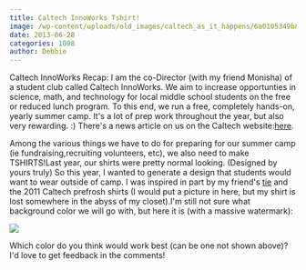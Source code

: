 ```yaml
---
title: Caltech InnoWorks Tshirt!
image: /wp-content/uploads/old_images/caltech_as_it_happens/6a0105349b8251970b019103dd8c77970c.jpg
date: 2013-06-28
categories: 1098
author: Debbie
---
```


Caltech InnoWorks Recap: I am the co-Director (with my friend Monisha) of a student club called Caltech InnoWorks. We aim to increase opportunties in science, math, and technology for local middle school students on the free or reduced lunch program. To this end, we run a free, completely hands-on, yearly summer camp. It's a lot of prep work throughout the year, but also very rewarding. :) There's a news article on us on the Caltech website:[here](https://www.caltech.edu/content/caltech-innoworks-shows-middle-school-students-fun-side-science-and-engineering).

Among the various things we have to do for preparing for our summer camp (ie fundraising,recruiting volunteers, etc), we also need to make TSHIRTS!Last year, our shirts were pretty normal looking. (Designed by yours truly)
So this year, I wanted to generate a design that students would want to wear outside of camp. 
I was inspired in part by my friend's [tie](https://www.geeky-gadgets.com/wp-content/uploads/2011/04/Circuit-board-tie1.jpg) and the 2011 Caltech prefrosh shirts (I would put a picture in here, but my shirt is lost somewhere in the abyss of my closet).I'm still not sure what background color we will go with, but here it is (with a massive watermark):


![](/old_images/caltech_as_it_happens/6a0105349b8251970b0192aba2c4f0970d.gif)

Which color do you think would work best (can be one not shown above)? I'd love to get feedback in the comments!
